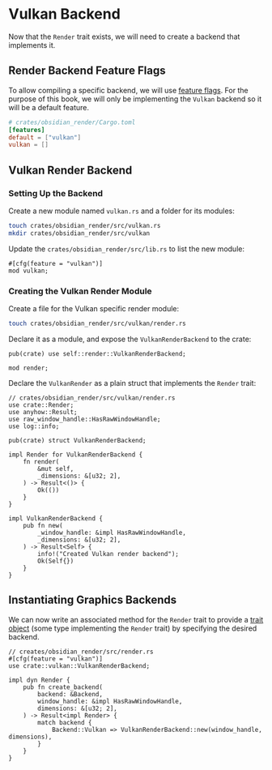 # Vulkan Backend

Now that the `Render` trait exists, we will need to create a backend that implements it.

## Render Backend Feature Flags

To allow compiling a specific backend, we will use [feature flags](https://doc.rust-lang.org/cargo/reference/features.html). For the purpose of this book, we will only be implementing the `Vulkan` backend so it will be a default feature.

```toml
# crates/obsidian_render/Cargo.toml
[features]
default = ["vulkan"]
vulkan = [] 
```

## Vulkan Render Backend

### Setting Up the Backend

Create a new module named `vulkan.rs` and a folder for its modules:

```bash
touch crates/obsidian_render/src/vulkan.rs
mkdir crates/obsidian_render/src/vulkan
```

Update the `crates/obsidian_render/src/lib.rs` to list the new module:

```rust,noplaypen
#[cfg(feature = "vulkan")]
mod vulkan;
```

### Creating the Vulkan Render Module

Create a file for the Vulkan specific render module:

```bash
touch crates/obsidian_render/src/vulkan/render.rs
```

Declare it as a module, and expose the `VulkanRenderBackend` to the crate:

```rust,noplaypen
pub(crate) use self::render::VulkanRenderBackend;

mod render;
```

Declare the `VulkanRender` as a plain struct that implements the `Render` trait:

```rust,noplaypen
// crates/obsidian_render/src/vulkan/render.rs
use crate::Render;
use anyhow::Result;
use raw_window_handle::HasRawWindowHandle;
use log::info;

pub(crate) struct VulkanRenderBackend;

impl Render for VulkanRenderBackend {
    fn render(
        &mut self,
        _dimensions: &[u32; 2],
    ) -> Result<()> {
        Ok(())
    }
}

impl VulkanRenderBackend {
    pub fn new(
        _window_handle: &impl HasRawWindowHandle,
        _dimensions: &[u32; 2],
    ) -> Result<Self> {
        info!("Created Vulkan render backend");
        Ok(Self{})
    }
} 
```

## Instantiating Graphics Backends

We can now write an associated method for the `Render` trait to provide a [trait object](https://doc.rust-lang.org/book/ch17-02-trait-objects.html) (some type implementing the `Render` trait) by specifying the desired backend.

```rust,noplaypen
// creates/obsidian_render/src/render.rs
#[cfg(feature = "vulkan")]
use crate::vulkan::VulkanRenderBackend;

impl dyn Render {
    pub fn create_backend(
        backend: &Backend,
        window_handle: &impl HasRawWindowHandle,
        dimensions: &[u32; 2],
    ) -> Result<impl Render> {
        match backend {
            Backend::Vulkan => VulkanRenderBackend::new(window_handle, dimensions),
        }
    }
}
```

